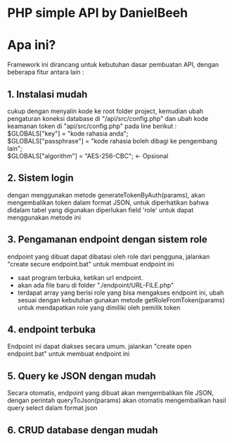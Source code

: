 # PHP simple API by DanielBeeh

# Apa ini?
Framework ini dirancang untuk kebutuhan dasar pembuatan API, dengan beberapa fitur antara lain :

## 1. Instalasi mudah
cukup dengan menyalin kode ke root folder project, kemudian ubah pengaturan koneksi database di "/api/src/config.php" dan ubah kode keamanan token di "api/src/config.php" pada line berikut :  
$GLOBALS["key"] = "kode rahasia anda";  
$GLOBALS["passphrase"] = "kode rahasia boleh dibagi ke pengembang lain";  
$GLOBALS["algorithm"] = "AES-256-CBC";  <- Opsional  
    
## 2. Sistem login
dengan menggunakan metode generateTokenByAuth(params), akan mengembalikan token dalam format JSON, untuk diperhatikan bahwa didalam tabel yang digunakan diperlukan field 'role' untuk dapat menggunakan metode ini
## 3. Pengamanan endpoint dengan sistem role
endpoint yang dibuat dapat dibatasi oleh role dari pengguna, jalankan "create secure endpoint.bat" untuk membuat endpoint ini
- saat program terbuka, ketikan url endpoint.
- akan ada file baru di folder "./endpoint/URL-FILE.php"
- terdapat array yang berisi role yang bisa mengakses endpoint ini, ubah sesuai dengan kebutuhan
gunakan metode getRoleFromToken(params) untuk mendapatkan role yang dimiliki oleh pemilik token
## 4. endpoint terbuka
Endpoint ini dapat diakses secara umum. jalankan "create open endpoint.bat" untuk membuat endpoint ini
## 5. Query ke JSON dengan mudah
Secara otomatis, endpoint yang dibuat akan mengembalikan file JSON, dengan perintah queryToJson(params) akan otomatis mengembalikan hasil query select dalam format json
## 6. CRUD database dengan mudah
